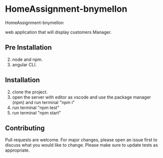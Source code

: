 # HomeAssignment-bnymellon
HomeAssignment-bnymellon

web application that will display customers Manager.

## Pre Installation

2) node and npm.
3) angular CLI.

## Installation
 2) clone the project. <br />
 3) open the server with editor as vscode and use the package manager (npm) and run terminal "npm i" <br />
 4) run terminal "npm test"    <br />
 4) run terminal "npm start"   <br />


## Contributing
Pull requests are welcome. For major changes, please open an issue first to discuss what you would like to change.
Please make sure to update tests as appropriate.
